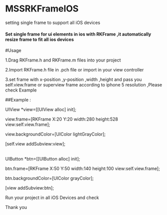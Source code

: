 # MSSRKFrameIOS
setting single frame to support all iOS devices

#### Set single frame for ui elements in ios with RKFrame ,it automatically resize frame to fit all ios devices


#Usage

1.Drag RKFrame.h and RKFrame.m files into your project

2.Import RKFrame.h file in .pch file or import in your view controller

3.set frame with x-position ,y-position ,width ,height  and pass you self.view.frame or superview frame according to iphone 5 resolution ,Please check Example

##Example :

UIView *view=[[UIView alloc] init];

view.frame=[RKFrame X:20 Y:20 width:280 height:528 view:self.view.frame];

view.backgroundColor=[UIColor lightGrayColor];

[self.view addSubview:view];

<br>
UIButton *btn=[[UIButton alloc] init];

btn.frame=[RKFrame X:50 Y:50 width:140 height:100 view:self.view.frame];

btn.backgroundColor=[UIColor grayColor];

[view addSubview:btn];


Run your project in all iOS Devices and check



Thank you

